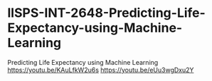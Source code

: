 # llSPS-INT-2648-Predicting-Life-Expectancy-using-Machine-Learning
Predicting Life Expectancy using Machine Learning
https://youtu.be/KAuLfkW2u6s
https://youtu.be/eUu3wgDxu2Y
